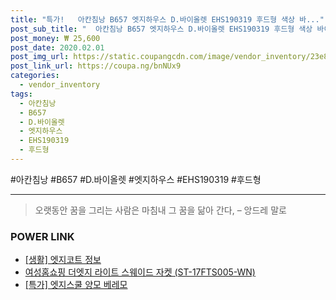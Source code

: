 ```yaml
--- 
title: "특가!   아칸침낭 B657 엣지하우스 D.바이올렛 EHS190319 후드형 색상 바..." 
post_sub_title: "  아칸침낭 B657 엣지하우스 D.바이올렛 EHS190319 후드형 색상 바이올렛 단일" 
post_money: ₩ 25,600 
post_date: 2020.02.01 
post_img_url: https://static.coupangcdn.com/image/vendor_inventory/23e8/3e39f1b0c34e5d653dadb85f2e800614b843867c8d78568bd63eb102fb70.jpg 
post_link_url: https://coupa.ng/bnNUx9 
categories: 
  - vendor_inventory 
tags: 
  - 아칸침낭 
  - B657 
  - D.바이올렛 
  - 엣지하우스 
  - EHS190319 
  - 후드형 
--- 
```

  #아칸침낭 #B657 #D.바이올렛 #엣지하우스 #EHS190319 #후드형 
<hr> 

> 오랫동안 꿈을 그리는 사람은 마침내 그 꿈을 닮아 간다, – 앙드레 말로 


### POWER LINK

* <a href="https://blog.naver.com/sakai111/221763573832" target="_blank"> [생활] 엣지코트 정보 </a>
* <a href="https://blog.naver.com/sakai111/221784342986" target="_blank">여성홈쇼핑 더엣지 라이트 스웨이드 자켓 (ST-17FTS005-WN)</a>
* <a href="https://blog.naver.com/an0733/221788391712" target="_blank">[특가] 엣지스쿨 양모 베레모</a>
